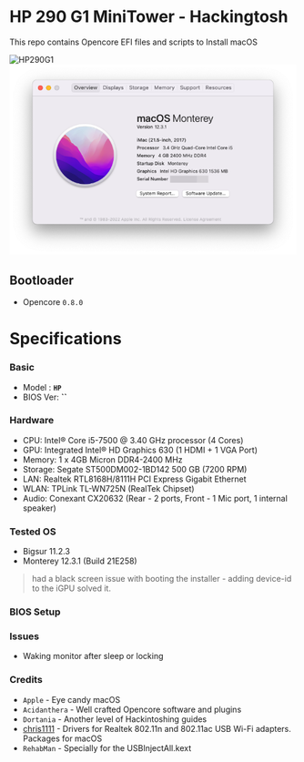 # HP 290 G1 MiniTower - Hackingtosh
This repo contains Opencore EFI files and scripts to Install macOS


![HP290G1](https://ssl-product-images.www8-hp.com/digmedialib/prodimg/lowres/c05511779.png) ![Moneterey](./Monterey.png)

## Bootloader
- Opencore `0.8.0`

# Specifications


### Basic
- Model : **`HP`**
- BIOS Ver: **``**


### Hardware

- CPU: Intel® Core i5-7500 @ 3.40 GHz processor (4 Cores)
- GPU: Integrated Intel® HD Graphics 630 (1 HDMI + 1 VGA Port)
- Memory: 1 x 4GB Micron DDR4-2400 MHz  
- Storage: Segate ST500DM002-1BD142 500 GB (7200 RPM) 
- LAN: Realtek RTL8168H/8111H PCI Express Gigabit Ethernet
- WLAN: TPLink TL-WN725N (RealTek Chipset) 
- Audio: Conexant CX20632 (Rear - 2 ports, Front - 1 Mic port, 1 internal speaker)

### Tested OS

- Bigsur 11.2.3 
- Monterey 12.3.1 (Build 21E258)
> had a black screen issue with booting the installer - adding device-id to the iGPU solved it.


### BIOS Setup



### Issues

- Waking monitor after sleep or locking


### Credits

- `Apple` - Eye candy macOS
- `Acidanthera` - Well crafted Opencore software and plugins
- `Dortania` - Another level of Hackintoshing guides
- [chris1111](https://github.com/chris1111) - Drivers for Realtek 802.11n and 802.11ac USB Wi-Fi adapters. Packages for macOS
- `RehabMan` - Specially for the USBInjectAll.kext

